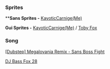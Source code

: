 ### Sprites

****Sans Sprites -** [KayoticCarnige(Me)](https://www.youtube.com/channel/UCHDWD1G20SVO399jCS0LDNQ)

**Gui Sprites -** [KayoticCarnige(Me)](https://www.youtube.com/channel/UCHDWD1G20SVO399jCS0LDNQ) / [Toby Fox](https://www.youtube.com/channel/UCnU71djNmnURVEGw0OJ1pMA)

### Song

[[Dubstep] Megalovania Remix - Sans Boss Fight](https://www.youtube.com/watch?v=wxQminmEL7o)

[DJ Bass Fox 28](https://www.youtube.com/channel/UCD88aaARdd2mILpzjcxjL9w)
